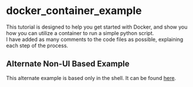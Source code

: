 # docker_container_example
This tutorial is designed to help you get started with Docker, and show you how you can utilize a container to run a simple python script.  
I have added as many comments to the code files as possible, explaining each step of the process.


## Alternate Non-UI Based Example
This alternate example is based only in the shell. It can be found [here](https://github.com/VishwasSomasekhariah/Docker_container_hands_on).
